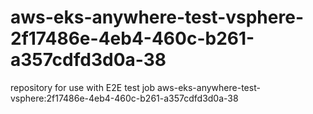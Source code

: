 # aws-eks-anywhere-test-vsphere-2f17486e-4eb4-460c-b261-a357cdfd3d0a-38
repository for use with E2E test job aws-eks-anywhere-test-vsphere:2f17486e-4eb4-460c-b261-a357cdfd3d0a-38
